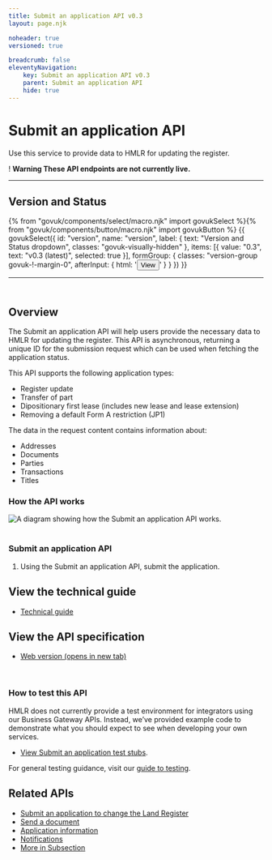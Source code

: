 ```yaml
---
title: Submit an application API v0.3
layout: page.njk

noheader: true
versioned: true

breadcrumb: false
eleventyNavigation:
    key: Submit an application API v0.3
    parent: Submit an application API
    hide: true
---
```


<div class="govuk-grid-row">
  <div class="govuk-grid-column-full">
    <h1 class="govuk-heading-xl">
      Submit an application API
    </h1>
    <p class="govuk-body-l">Use this service to provide data to HMLR for updating the register.</p>
    <div class="govuk-warning-text">
      <span class="govuk-warning-text__icon" aria-hidden="true">!</span>
      <strong class="govuk-warning-text__text">
        <span class="govuk-visually-hidden">Warning</span>
        These API endpoints are not currently live.
      </strong>
    </div>
  </div>
</div>
<div class="govuk-grid-row">
  <div class="govuk-grid-column-two-thirds">
    <hr class="govuk-section-break govuk-section-break--l govuk-section-break--visible govuk-!-margin-top-0">
    <div class="govuk-grid-row">
        <div class="govuk-grid-column-one-half version-label-center-y">
            <h2 class="govuk-heading-m govuk-!-margin-0" id="version-and-status">Version and Status</h2>
        </div>
        <div class="govuk-grid-column-one-half">{% from "govuk/components/select/macro.njk" import govukSelect %}{% from "govuk/components/button/macro.njk" import govukButton %}
            {{ govukSelect({
            id: "version",
            name: "version",
            label: {
                text: "Version and Status dropdown",
                classes: "govuk-visually-hidden"
            },
            items: [{
                value: "0.3",
                text: "v0.3 (latest)",
                selected: true
            }],
            formGroup: {
                classes: "version-group govuk-!-margin-0",
                afterInput: {
                    html: '<button type="submit" 
                    class="govuk-button govuk-!-margin-0" 
                    data-module="govuk-button"
                    onclick="setVersion();"
                    >View</button>'
                }
            }
            }) }}</div>
    </div>
    <hr class="govuk-section-break govuk-section-break--l govuk-section-break--visible govuk-!-margin-bottom-0">
    <section>
      <h2 class="govuk-heading-m" id="overview"><br>Overview</h2>
      <p class="govuk-body">
        The Submit an application API will help users provide the necessary data to HMLR for updating the register. This
        API is asynchronous, returning a unique ID for the submission request which can be used when fetching the
        application status.</p>
      <p class="govuk-body">This API supports the following application types:</p>
      <ul class="govuk-list govuk-list--bullet">
        <li>Register update</li>
        <li>Transfer of part</li>
        <li>Dipositionary first lease (includes new lease and lease extension)</li>
        <li>Removing a default Form A restriction (JP1)</li>
      </ul>
      <p class="govuk-body">The data in the request content contains information about:</p>
      <ul class="govuk-list govuk-list--bullet">
        <li>Addresses</li>
        <li>Documents</li>
        <li>Parties</li>
        <li>Transactions</li>
        <li>Titles</li>
      </ul>
    </section>
    <section>
      <h3 class="govuk-heading-m" id="how-the-service-api-works">How the API works</h3>
      <div class="govuk-!-padding-bottom-3"></div>
      <img src="/assets/images/SubmitAnApplication.png"
        alt="A diagram showing how the Submit an application API works.">
      <div class="govuk-!-padding-bottom-3"></div>
      <br>
      <h3 class="govuk-heading-s">Submit an application API</h3>
      <ol class="govuk-list govuk-list--number">
        <li>Using the Submit an application API, submit the application.</li>
      </ol>
    </section>
    <section>
      <h2 class="govuk-heading-m" id="view-the-technical-guide">View the technical guide</h2>
      <ul class="govuk-list">
        <li>
          <a class="govuk-body govuk-link" href="/apis/submit-an-application/0.3/technical-guide">Technical guide</a>
        </li>
      </ul>
    </section>
    <section>
      <h2 class="govuk-heading-m" id="view-the-api-specification">View the API specification</h2>
      <ul class="govuk-list">
        <li>
          <a class="govuk-body govuk-link"
            href="https://landregistry.github.io/bgtechdoc/vcad/v0_3/vcad-spec.html#tag/Submit-an-application-API"
            rel="noreferrer noopener" target="_blank">Web version (opens in new tab)</a>
        </li>
      </ul>
    </section>
    <br>
    <section>
      <h3 class="govuk-heading-m" id="how-to-test-this-service-api">How to test this API</h3>
      <p class="govuk-body">HMLR does not currently provide a test environment for integrators using our Business
        Gateway APIs. Instead, we’ve provided example code to demonstrate what you should expect to see when developing
        your own services.</p>
      <ul class="govuk-list">
        <li>
          <p class="govuk-body"><a class="govuk-body govuk-link" href="/apis/submit-an-application/0.3/test-stubs">View
              Submit an application test stubs</a>.</p>
        </li>
      </ul>
      <p class="govuk-body">For general testing guidance, visit our <a class="govuk-body govuk-link"
          href="/a-guide-to-testing">guide to testing</a>.</p>
    </section>
  </div>
  <div class="govuk-grid-column-one-third">
    <aside class="related-items" role="complementary">
      <h2 class="govuk-heading-m" id="related-apis">
        Related APIs
      </h2>
      <nav role="navigation" aria-labelledby="related-apis">
        <ul class="govuk-list govuk-!-font-size-16">
          <li>
            <a class="govuk-body govuk-link" href="/apis/submit-an-application-to-change-the-land-register">
              Submit an application to change the Land Register
            </a>
          </li>
          <li>
            <a class="govuk-body govuk-link" href="/apis/send-a-document">
              Send a document
            </a>
          </li>
          <li>
            <a class="govuk-body govuk-link" href="/apis/application-information">
              Application information
            </a>
          </li>
          <li>
            <a class="govuk-body govuk-link" href="/apis/notifications">
              Notifications
            </a>
          </li>
          <li>
            <a class="govuk-body govuk-link govuk-!-font-weight-bold" href="/find-a-service-api">
              More <span class="govuk-visually-hidden">in Subsection</span>
            </a>
          </li>
        </ul>
      </nav>
    </aside>
  </div>
</div>